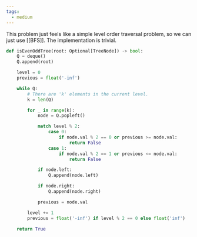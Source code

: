 ```yaml
---
tags:
  - medium
---
```


This problem just feels like a simple level order traversal problem, so we can just use [[BFS]]. The implementation is trivial.

```python
def isEvenOddTree(root: Optional[TreeNode]) -> bool:
	Q = deque()
	Q.append(root)

	level = 0
	previous = float('-inf')

	while Q:
		# There are 'k' elements in the current level.
		k = len(Q)

		for _ in range(k):
			node = Q.popleft()

			match level % 2:
				case 0:
					if node.val % 2 == 0 or previous >= node.val:
						return False
				case 1:
					if node.val % 2 == 1 or previous <= node.val:
						return False

			if node.left:
				Q.append(node.left)

			if node.right:
				Q.append(node.right)

			previous = node.val

		level += 1
		previous = float('-inf') if level % 2 == 0 else float('inf')

	return True
```
